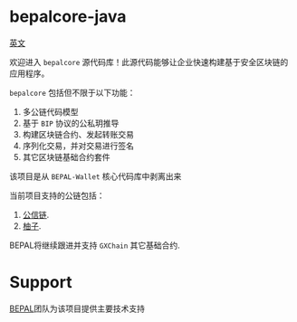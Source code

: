 # bepalcore-java

[英文](README.md)

欢迎进入 `bepalcore` 源代码库！此源代码能够让企业快速构建基于安全区块链的应用程序。

`bepalcore` 包括但不限于以下功能：

1. 多公链代码模型
1. 基于 `BIP` 协议的公私玥推导
1. 构建区块链合约、发起转账交易
1. 序列化交易，并对交易进行签名
1. 其它区块链基础合约套件

该项目是从 `BEPAL-Wallet` 核心代码库中剥离出来

当前项目支持的公链包括：

1. [公信链](https://github.com/gxchain/gxb-core/).
1. [柚子](https://github.com/EOSIO/eos).

BEPAL将继续跟进并支持 `GXChain` 其它基础合约.

# Support

[BEPAL](https://www.bepal.pro/)团队为该项目提供主要技术支持